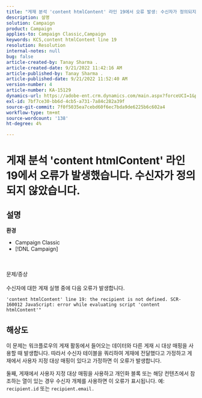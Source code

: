 ```yaml
---
title: "게재 분석 'content htmlContent' 라인 19에서 오류 발생: 수신자가 정의되지 않음"
description: 설명
solution: Campaign
product: Campaign
applies-to: Campaign Classic,Campaign
keywords: KCS,content htmlContent line 19
resolution: Resolution
internal-notes: null
bug: false
article-created-by: Tanay Sharma .
article-created-date: 9/21/2022 11:42:16 AM
article-published-by: Tanay Sharma .
article-published-date: 9/21/2022 11:52:40 AM
version-number: 4
article-number: KA-15129
dynamics-url: https://adobe-ent.crm.dynamics.com/main.aspx?forceUCI=1&pagetype=entityrecord&etn=knowledgearticle&id=c8f47070-a239-ed11-9db1-002248086735
exl-id: 7bf7ce30-bb6d-4cb5-a731-7a84c282a39f
source-git-commit: 7f0f5035ea7cebd60f6ec7bda9de6225b6c602a4
workflow-type: tm+mt
source-wordcount: '138'
ht-degree: 4%

---
```


# 게재 분석 &#39;content htmlContent&#39; 라인 19에서 오류가 발생했습니다. 수신자가 정의되지 않았습니다.

## 설명

<b>환경</b>
- Campaign Classic
- [!DNL Campaign]



<br><br>문제/증상<br><br>
수신자에 대한 게재 실행 중에 다음 오류가 발생합니다.

```
'content htmlContent' line 19: the recipient is not defined. SCR-160012 JavaScript: error while evaluating script 'content htmlContent'"
```


## 해상도


이 문제는 워크플로우의 게재 활동에서 들어오는 데이터와 다른 게재 시 대상 매핑을 사용할 때 발생합니다. 따라서 수신자 테이블을 쿼리하여 게재에 전달했다고 가정하고 게재에서 사용자 지정 대상 매핑이 있다고 가정하면 이 오류가 발생합니다.

둘째, 게재에서 사용자 지정 대상 매핑을 사용하고 개인화 블록 또는 해당 컨텐츠에서 참조하는 열이 있는 경우 수신자 개체를 사용하면 이 오류가 표시됩니다. 예: `recipient.id` 또는 `recipient.email.`
